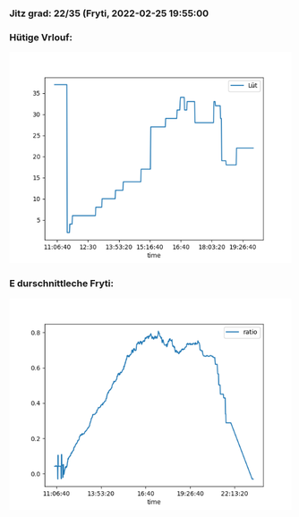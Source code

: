 ### Jitz grad: 22/35 (Fryti, 2022-02-25 19:55:00

### Hütige Vrlouf:
![Graph](Today.png)

### E durschnittleche Fryti:
![Graph](Fryti.png)